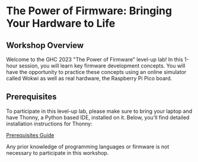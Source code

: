 # The Power of Firmware: Bringing Your Hardware to Life

## Workshop Overview
Welcome to the GHC 2023 "The Power of Firmware" level-up lab! In this 1-hour session, you will learn key firmware development concepts. You will have the opportunity to practice these concepts using an online simulator called Wokwi as well as real hardware, the Raspberry Pi Pico board.

## Prerequisites
To participate in this level-up lab, please make sure to bring your laptop and have Thonny, a Python based IDE, installed on it. Below, you'll find detailed installation instructions for Thonny:

[Prerequisites Guide](https://github.com/GHCFW/LevelUpLab2023/blob/main/Prerequisites.md)

Any prior knowledge of programming languages or firmware is not necessary to participate in this workshop.
